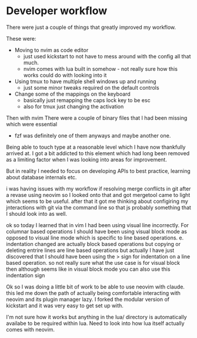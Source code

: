 # Developer workflow

There were just a couple of things that greatly improved my workflow.

These were:
- Moving to nvim as code editor
    - just used kickstart to not have to mess around with the config all that much.
    - nvim comes with lua built in somehow - not really sure how this works could do with looking into it
- Using tmux to have multiple shell windows up and running
    - just some minor tweaks required on the default controls
- Change some of the mappings on the keyboard
    - basically just remapping the caps lock key to be esc
    - also for tmux just changing the activation

Then with nvim
There were a couple of binary files that I had been missing which were essential
- fzf was definitely one of them anyways and maybe another one.

Being able to touch type at a reasonable level which I have now thankfully arrived at.
I got a bit addicted to this element which had long been removed as a limiting factor when I was looking into areas for improvement.


But in reality I needed to focus on developing APIs to best practice, learning about database internals etc.

i was having issues with my workflow if resolving merge conflicts in git after a revase using neovim so I looked onto that and got mergetool came to light which seems to be useful. after that it got me thinking about configiring my jnteractions with git via the command line so that js probably something that I should look into as well.


ok so today I learned that in vim I had been using visual line incorrectly.
For columnar based operations I should have been using visual block mode as opposed to visual line mode which is specific to line based operations.
e. indentation changed are actually block based operations
but copying or deleting entrire lines are line based operations
but actually I have just discovered that I should have been using the > sign for indentation on a line based operation.
so not really sure what the use case is for visual block then
although seems like in visual block mode you can also use this indentation sign

Ok so I was doing a little bit of work to be able to use neovim with claude.
this led me down the path of actually being comfortable interacting with neovim and its plugin manager lazy.
I forked the modular version of kickstart and it was very easy to get set up with.

I'm not sure how it works but anything in the lua/ directory is automatically availabe to be required within lua.
Need to look into how lua itself actually comes with neovim.

